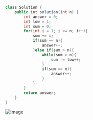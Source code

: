 ```java
class Solution {
    public int solution(int n) {
        int answer = 0;
        int low = 1;
        int sum = 0;
        for(int i = 1; i <= n; i++){
            sum += i;
            if(sum == n){
                answer++;
            }else if(sum > n){
                while(sum > n){
                    sum -= low++;
                }
                if(sum == n){
                    answer++;
                }
            }
        }
        return answer;
    }
}
```
![image](https://github.com/koreaIT-study/programmers/assets/92290312/d1a56bb0-7ebc-4f35-acb8-59abc5fb0bb9)
